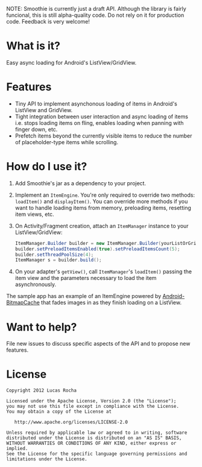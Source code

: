 NOTE: Smoothie is currently just a draft API. Although the library is fairly
funcional, this is still alpha-quality code. Do not rely on it for production
code. Feedback is very welcome!

What is it?
===========

Easy async loading for Android's ListView/GridView.

Features
========

* Tiny API to implement asynchonous loading of items in Android's
  ListView and GridView.
* Tight integration between user interaction and async loading of items i.e.
  stops loading items on fling, enables loading when panning with finger
  down, etc.
* Prefetch items beyond the currently visible items to reduce the number of
  placeholder-type items while scrolling.

How do I use it?
================

1. Add Smoothie's jar as a dependency to your project.

2. Implement an `ItemEngine`. You're only required to override two methods:
   `loadItem()` and `displayItem()`. You can override more methods if you
   want to handle loading items from memory, preloading items, resetting
   item views, etc.

3. On Activity/Fragment creation, attach an `ItemManager` instance to your
   ListView/GridView:

   ```java
   ItemManager.Builder builder = new ItemManager.Builder(yourListOrGridView, yourItemEngine);
   builder.setPreloadItemsEnabled(true).setPreloadItemsCount(5);
   builder.setThreadPoolSize(4);
   ItemManager s = builder.build();
   ```

4. On your adapter's `getView()`, call `ItemManager`'s `loadItem()` passing the item
   view and the parameters necessary to load the item asynchronously.

The sample app has an example of an ItemEngine powered by
[Android-BitmapCache](https://github.com/chrisbanes/Android-BitmapCache) that
fades images in as they finish loading on a ListView.

Want to help?
=============

File new issues to discuss specific aspects of the API and to propose new
features.

License
=======

    Copyright 2012 Lucas Rocha

    Licensed under the Apache License, Version 2.0 (the "License");
    you may not use this file except in compliance with the License.
    You may obtain a copy of the License at

       http://www.apache.org/licenses/LICENSE-2.0

    Unless required by applicable law or agreed to in writing, software
    distributed under the License is distributed on an "AS IS" BASIS,
    WITHOUT WARRANTIES OR CONDITIONS OF ANY KIND, either express or implied.
    See the License for the specific language governing permissions and
    limitations under the License.
